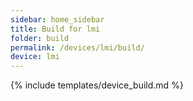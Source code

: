 ```yaml
---
sidebar: home_sidebar
title: Build for lmi
folder: build
permalink: /devices/lmi/build/
device: lmi
---
```

{% include templates/device_build.md %}
